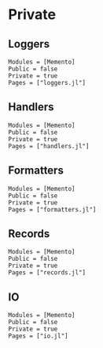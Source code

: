 # Private

## Loggers

```@autodocs
Modules = [Memento]
Public = false
Private = true
Pages = ["loggers.jl"]
```

## Handlers

```@autodocs
Modules = [Memento]
Public = false
Private = true
Pages = ["handlers.jl"]
```
## Formatters

```@autodocs
Modules = [Memento]
Public = false
Private = true
Pages = ["formatters.jl"]
```

## Records

```@autodocs
Modules = [Memento]
Public = false
Private = true
Pages = ["records.jl"]
```

## IO

```@autodocs
Modules = [Memento]
Public = false
Private = true
Pages = ["io.jl"]
```

